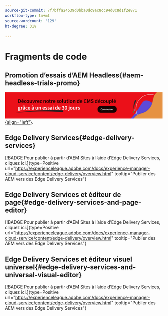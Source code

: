 ```yaml
---
source-git-commit: 7f7bffa24539d0bba0dc9ac8cc94d0c8d1f2e871
workflow-type: tm+mt
source-wordcount: '129'
ht-degree: 31%

---
```

# Fragments de code

## Promotion d’essais d’AEM Headless{#aem-headless-trials-promo}

[![Découvrez notre CMS découplé en bénéficiant d’un essai de 30 jours](./assets/aem-headless-trial-promo.png){align="left"}](https://commerce.adobe.com/business-trial/sign-up?items%5B0%5D%5Bid%5D=649A1AF5CBC5467A25E84F2561274821&amp;cli=headless_exl_banner_campaign&amp;co=US&amp;lang=fr).

## Edge Delivery Services{#edge-delivery-services}

[!BADGE Pour publier à partir d’AEM Sites à l’aide d’Edge Delivery Services, cliquez ici.]{type=Positive url="https://experienceleague.adobe.com/docs/experience-manager-cloud-service/content/edge-delivery/overview.html" tooltip="Publier des AEM vers des Edge Delivery Services"}

## Edge Delivery Services et éditeur de page{#edge-delivery-services-and-page-editor}

[!BADGE Pour publier à partir d’AEM Sites à l’aide d’Edge Delivery Services, cliquez ici.]{type=Positive url="https://experienceleague.adobe.com/docs/experience-manager-cloud-service/content/edge-delivery/overview.html" tooltip="Publier des AEM vers des Edge Delivery Services"}

## Edge Delivery Services et éditeur visuel universel{#edge-delivery-services-and-universal-visual-editor}

[!BADGE Pour publier à partir d’AEM Sites à l’aide d’Edge Delivery Services, cliquez ici.]{type=Positive url="https://experienceleague.adobe.com/docs/experience-manager-cloud-service/content/edge-delivery/overview.html" tooltip="Publier des AEM vers des Edge Delivery Services"}
